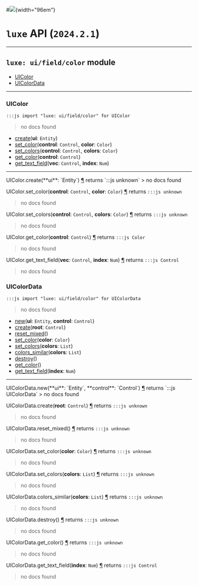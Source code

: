 #![](../../../../../../../../../images/luxe-dark.svg){width="96em"}

# `luxe` API (`2024.2.1`)  


---

## `luxe: ui/field/color` module

- [UIColor](#uicolor)   
- [UIColorData](#uicolordata)   

---

### UIColor
`:::js import "luxe: ui/field/color" for UIColor`
> no docs found

- [create](#UIColor.create)(**ui**: `Entity`)
- [set_color](#UIColor.set_color+2)(**control**: `Control`, **color**: `Color`)
- [set_colors](#UIColor.set_colors+2)(**control**: `Control`, **colors**: `Color`)
- [get_color](#UIColor.get_color)(**control**: `Control`)
- [get_text_field](#UIColor.get_text_field+2)(**vec**: `Control`, **index**: `Num`)

<hr/>
<endpoint module="luxe: ui/field/color" class="UIColor" signature="create(ui : Entity)"></endpoint>
<signature id="UIColor.create">UIColor.create(**ui**: `Entity`)
<a class="headerlink" href="#UIColor.create" title="Permanent link">¶</a></signature>
<span class='api_ret'>returns</span> `:::js unknown`
> no docs found   

<endpoint module="luxe: ui/field/color" class="UIColor" signature="set_color(control : Control, color : Color)"></endpoint>
<signature id="UIColor.set_color+2">UIColor.set_color(**control**: `Control`, **color**: `Color`)
<a class="headerlink" href="#UIColor.set_color+2" title="Permanent link">¶</a></signature>
<span class='api_ret'>returns</span> `:::js unknown`
> no docs found   

<endpoint module="luxe: ui/field/color" class="UIColor" signature="set_colors(control : Control, colors : Color)"></endpoint>
<signature id="UIColor.set_colors+2">UIColor.set_colors(**control**: `Control`, **colors**: `Color`)
<a class="headerlink" href="#UIColor.set_colors+2" title="Permanent link">¶</a></signature>
<span class='api_ret'>returns</span> `:::js unknown`
> no docs found   

<endpoint module="luxe: ui/field/color" class="UIColor" signature="get_color(control : Control)"></endpoint>
<signature id="UIColor.get_color">UIColor.get_color(**control**: `Control`)
<a class="headerlink" href="#UIColor.get_color" title="Permanent link">¶</a></signature>
<span class='api_ret'>returns</span> `:::js Color`
> no docs found   

<endpoint module="luxe: ui/field/color" class="UIColor" signature="get_text_field(vec : Control, index : Num)"></endpoint>
<signature id="UIColor.get_text_field+2">UIColor.get_text_field(**vec**: `Control`, **index**: `Num`)
<a class="headerlink" href="#UIColor.get_text_field+2" title="Permanent link">¶</a></signature>
<span class='api_ret'>returns</span> `:::js Control`
> no docs found   

### UIColorData
`:::js import "luxe: ui/field/color" for UIColorData`
> no docs found

- [new](#UIColorData.new+2)(**ui**: `Entity`, **control**: `Control`)
- [create](#UIColorData.create)(**root**: `Control`)
- [reset_mixed](#UIColorData.reset_mixed)()
- [set_color](#UIColorData.set_color)(**color**: `Color`)
- [set_colors](#UIColorData.set_colors)(**colors**: `List`)
- [colors_similar](#UIColorData.colors_similar)(**colors**: `List`)
- [destroy](#UIColorData.destroy)()
- [get_color](#UIColorData.get_color)()
- [get_text_field](#UIColorData.get_text_field)(**index**: `Num`)

<hr/>
<endpoint module="luxe: ui/field/color" class="UIColorData" signature="new(ui : Entity, control : Control)"></endpoint>
<signature id="UIColorData.new+2">UIColorData.new(**ui**: `Entity`, **control**: `Control`)
<a class="headerlink" href="#UIColorData.new+2" title="Permanent link">¶</a></signature>
<span class='api_ret'>returns</span> `:::js UIColorData`
> no docs found   

<endpoint module="luxe: ui/field/color" class="UIColorData" signature="create(root : Control)"></endpoint>
<signature id="UIColorData.create">UIColorData.create(**root**: `Control`)
<a class="headerlink" href="#UIColorData.create" title="Permanent link">¶</a></signature>
<span class='api_ret'>returns</span> `:::js unknown`
> no docs found   

<endpoint module="luxe: ui/field/color" class="UIColorData" signature="reset_mixed()"></endpoint>
<signature id="UIColorData.reset_mixed">UIColorData.reset_mixed()
<a class="headerlink" href="#UIColorData.reset_mixed" title="Permanent link">¶</a></signature>
<span class='api_ret'>returns</span> `:::js unknown`
> no docs found   

<endpoint module="luxe: ui/field/color" class="UIColorData" signature="set_color(color : Color)"></endpoint>
<signature id="UIColorData.set_color">UIColorData.set_color(**color**: `Color`)
<a class="headerlink" href="#UIColorData.set_color" title="Permanent link">¶</a></signature>
<span class='api_ret'>returns</span> `:::js unknown`
> no docs found   

<endpoint module="luxe: ui/field/color" class="UIColorData" signature="set_colors(colors : List)"></endpoint>
<signature id="UIColorData.set_colors">UIColorData.set_colors(**colors**: `List`)
<a class="headerlink" href="#UIColorData.set_colors" title="Permanent link">¶</a></signature>
<span class='api_ret'>returns</span> `:::js unknown`
> no docs found   

<endpoint module="luxe: ui/field/color" class="UIColorData" signature="colors_similar(colors : List)"></endpoint>
<signature id="UIColorData.colors_similar">UIColorData.colors_similar(**colors**: `List`)
<a class="headerlink" href="#UIColorData.colors_similar" title="Permanent link">¶</a></signature>
<span class='api_ret'>returns</span> `:::js unknown`
> no docs found   

<endpoint module="luxe: ui/field/color" class="UIColorData" signature="destroy()"></endpoint>
<signature id="UIColorData.destroy">UIColorData.destroy()
<a class="headerlink" href="#UIColorData.destroy" title="Permanent link">¶</a></signature>
<span class='api_ret'>returns</span> `:::js unknown`
> no docs found   

<endpoint module="luxe: ui/field/color" class="UIColorData" signature="get_color()"></endpoint>
<signature id="UIColorData.get_color">UIColorData.get_color()
<a class="headerlink" href="#UIColorData.get_color" title="Permanent link">¶</a></signature>
<span class='api_ret'>returns</span> `:::js unknown`
> no docs found   

<endpoint module="luxe: ui/field/color" class="UIColorData" signature="get_text_field(index : Num)"></endpoint>
<signature id="UIColorData.get_text_field">UIColorData.get_text_field(**index**: `Num`)
<a class="headerlink" href="#UIColorData.get_text_field" title="Permanent link">¶</a></signature>
<span class='api_ret'>returns</span> `:::js Control`
> no docs found   


